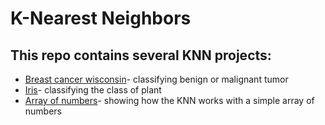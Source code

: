 # K-Nearest Neighbors

## This repo contains several KNN projects:
* [Breast cancer wisconsin](Breast-cancer-wisconsin.ipynb)- classifying benign or malignant tumor
* [Iris](Iris_Dataset.ipynb)- classifying the class of plant
* [Array of numbers](Array_of_numbers.ipynb)- showing how the KNN works with a simple array of numbers
